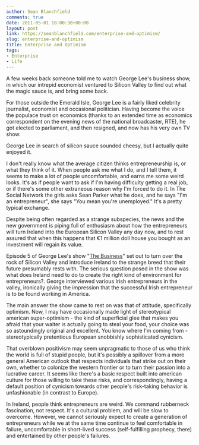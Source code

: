 ```yaml
---
author: Sean Blanchfield
comments: true
date: 2011-05-01 18:00:38+00:00
layout: post
link: https://seanblanchfield.com/enterprise-and-optimism/
slug: enterprise-and-optimism
title: Enterprise and Optimism
tags:
- Enterprise
- Life
---
```


A few weeks back someone told me to watch George Lee's business show, in which our intrepid economist ventured to Silicon Valley to find out what the magic sauce is, and bring some back.

For those outside the Emerald Isle, George Lee is a fairly liked celebrity journalist, economist and occasional politician. Having become the voice the populace trust on economics (thanks to an extended time as economics correspondent on the evening news of the national broadcaster, RTE), he got elected to parliament, and then resigned, and now has his very own TV show.

<!-- more -->

George Lee in search of silicon sauce sounded cheesy, but I actually quite enjoyed it.

I don't really know what the average citizen thinks entrepreneurship is, or what they think of it. When people ask me what I do, and I tell them, it seems to make a lot of people uncomfortable, and earns me some weird looks. It's as if people want to ask if I'm having difficulty getting a real job, or if there's some other extraneous reason why I'm forced to do it. In The Social Network the girls asks Sean Parker what he does, and he says "I'm an entrepreneur", she says "You mean you're unemployed." It's a pretty typical exchange.

Despite being often regarded as a strange subspecies, the news and the new government is piping full of enthusiasm about how the entrepreneurs will turn Ireland into the European Silicon Valley any day now, and to rest assured that when this happens that €1 million doll house you bought as an investment will regain its value.

Episode 5 of George Lee's show "[The Business](http://www.rte.ie/tv/programmes/the_business_with_george_lee.html)" set out to turn over the rock of Silicon Valley and introduce Ireland to the strange breed that their future presumably rests with. The serious question posed in the show was what does Ireland need to do to create the right kind of environment for entrepreneurs?. George interviewed various Irish entrepreneurs in the valley, ironically giving the impression that the successful Irish entrepreneur is to be found working in America.

The main answer the show came to rest on was that of attitude, specifically optimism. Now, I may have occasionally made light of stereotypical american super-optimism - the kind of superficial glee that makes you afraid that your waiter is actually going to steal your food, your choice was so astoundingly original and excellent. You know where I'm coming from - stereotypically pretentious European snobbishly sophisticated cynicism.

That overblown positivism may seem unpragmatic to those of us who think the world is full of stupid people, but it's possibly a spillover from a more general American outlook that respects individuals that strike out on their own, whether to colonize the western frontier or to turn their passion into a lucrative career. It seems like there's a basic respect built into american culture for those willing to take these risks, and correspondingly, having a default position of cynicism towards other people's risk-taking behavior is unfashionable (in contrast to Europe).

In Ireland, people think entrepreneurs are weird. We command rubberneck fascination, not respect. It's a cultural problem, and will be slow to overcome. However, we cannot seriously expect to create a generation of entrepreneurs while we at the same time continue to feel comfortable in failure, uncomfortable in short-lived success (self-fulfilling prophecy, there) and entertained by other people's failures.